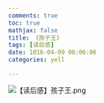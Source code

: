 ```yaml
---
comments: true
toc: true
mathjax: false
title: 《孩子王》
tags: [读后感]
date: 1016-04-09 06:06:06
categories: yell

---
```




![【读后感】孩子王.png](59533ae7eb3ad.png)